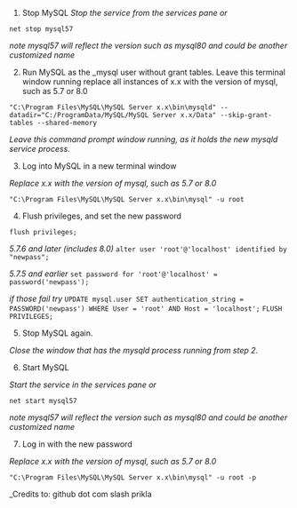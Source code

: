 1. Stop MySQL
_Stop the service from the services pane or_

`net stop mysql57`

_note mysql57 will reflect the version such as mysql80 and could be another customized name_

2. Run MySQL as the \_mysql user without grant tables. Leave this terminal window running
replace all instances of x.x with the version of mysql, such as 5.7 or 8.0

`"C:\Program Files\MySQL\MySQL Server x.x\bin\mysqld" --datadir="C:/ProgramData/MySQL/MySQL Server x.x/Data" --skip-grant-tables --shared-memory`

_Leave this command prompt window running, as it holds the new mysqld service process._

3. Log into MySQL in a new terminal window

_Replace x.x with the version of mysql, such as 5.7 or 8.0_

`"C:\Program Files\MySQL\MySQL Server x.x\bin\mysql" -u root`

4. Flush privileges, and set the new password

`flush privileges;`

_5.7.6 and later (includes 8.0)_
`alter user 'root'@'localhost' identified by "newpass";`

_5.7.5 and earlier_
`set password for 'root'@'localhost' = password('newpass');`

_if those fail try_
`UPDATE mysql.user SET authentication_string = PASSWORD('newpass')
WHERE User = 'root' AND Host = 'localhost';`
`FLUSH PRIVILEGES;`

5. Stop MySQL again.

_Close the window that has the mysqld process running from step 2._

6. Start MySQL

_Start the service in the services pane or_

`net start mysql57`

_note mysql57 will reflect the version such as mysql80 and could be another customized name_

7. Log in with the new password

_Replace x.x with the version of mysql, such as 5.7 or 8.0_

`"C:\Program Files\MySQL\MySQL Server x.x\bin\mysql" -u root -p`

_Credits to: github dot com slash prikla
